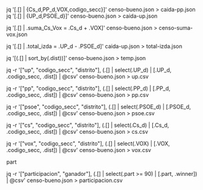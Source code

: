 jq '[.[] | {Cs_d,PP_d,VOX,codigo_secc}]' censo-bueno.json > caida-pp.json
jq '[.[] | {UP_d,PSOE_d}]' censo-bueno.json > caida-up.json





jq '[.[] | .suma_Cs_Vox = .Cs_d + .VOX]' censo-bueno.json > censo-suma-vox.json


jq '[.[] | .total_izda = .UP_d - .PSOE_d]' caida-up.json > total-izda.json



jq '[(.[] | sort_by(.dist))]' censo-bueno.json > temp.json

jq -r '["up", "codigo_secc", "distrito"], (.[] | select(.UP_d) | [.UP_d, .codigo_secc, .dist]) | @csv' censo-bueno.json > up.csv

jq -r '["pp", "codigo_secc", "distrito"], (.[] | select(.PP_d) | [.PP_d, .codigo_secc, .dist]) | @csv' censo-bueno.json > pp.csv

jq -r '["psoe", "codigo_secc", "distrito"], (.[] | select(.PSOE_d) | [.PSOE_d, .codigo_secc, .dist]) | @csv' censo-bueno.json > psoe.csv

jq -r '["cs", "codigo_secc", "distrito"], (.[] | select(.Cs_d) | [.Cs_d, .codigo_secc, .dist]) | @csv' censo-bueno.json > cs.csv

jq -r '["vox", "codigo_secc", "distrito"], (.[] | select(.VOX) | [.VOX, .codigo_secc, .dist]) | @csv' censo-bueno.json > vox.csv

part

jq -r '["participacion", "ganador"], (.[] | select(.part >= 90) | [.part, .winner]) | @csv' censo-bueno.json > participacion.csv

